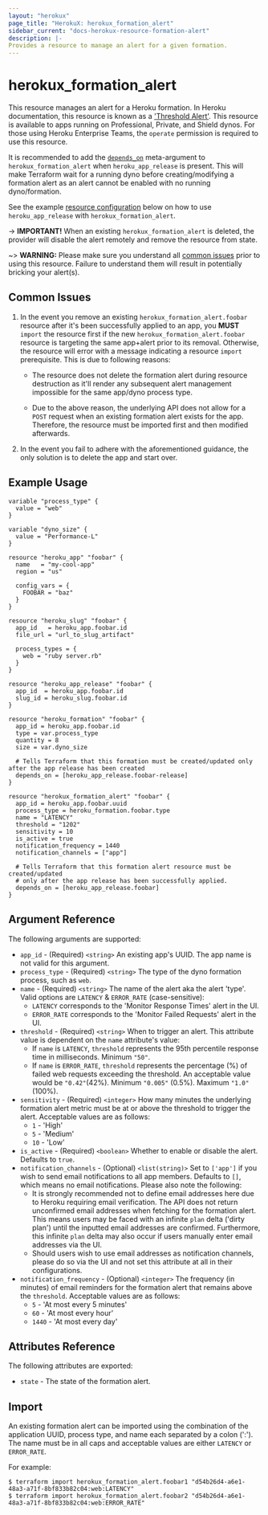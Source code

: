 ```yaml
---
layout: "herokux"
page_title: "HerokuX: herokux_formation_alert"
sidebar_current: "docs-herokux-resource-formation-alert"
description: |-
Provides a resource to manage an alert for a given formation.
---
```


# herokux\_formation\_alert

This resource manages an alert for a Heroku formation. In Heroku documentation, this resource is known as a
['Threshold Alert'](https://devcenter.heroku.com/articles/metrics#threshold-alerting). This resource is available to apps
running on Professional, Private, and Shield dynos. For those using Heroku Enterprise Teams, the `operate` permission
is required to use this resource.

It is recommended to add the [`depends_on`](https://www.terraform.io/docs/language/meta-arguments/depends_on.html) meta-argument
to `herokux_formation_alert` when `heroku_app_release` is present. This will make Terraform wait for a running dyno
before creating/modifying a formation alert as an alert cannot be enabled with no running dyno/formation.

See the example [resource configuration](#example-usage) below on how to use `heroku_app_release` with `herokux_formation_alert`.

-> **IMPORTANT!**
When an existing `herokux_formation_alert` is deleted, the provider will disable the alert remotely
and remove the resource from state.

~> **WARNING:**
Please make sure you understand all [common issues](#common-issues) prior to using this resource. Failure to understand
them will result in potentially bricking your alert(s).

## Common Issues

1. In the event you remove an existing `herokux_formation_alert.foobar` resource after it's been successfully applied
   to an app, you **MUST** `import` the resource first if the new `herokux_formation_alert.foobar` resource is targeting
   the same app+alert prior to its removal. Otherwise, the resource will error with a message indicating
   a resource `import` prerequisite. This is due to following reasons:

    * The resource does not delete the formation alert during resource destruction as it'll render any subsequent
      alert management impossible for the same app/dyno process type.

    * Due to the above reason, the underlying API does not allow for a `POST` request when an existing formation alert
      exists for the app. Therefore, the resource must be imported first and then modified afterwards.

1. In the event you fail to adhere with the aforementioned guidance, the only solution is to delete the app and start over.

## Example Usage

```hcl-terraform
variable "process_type" {
  value = "web"
}

variable "dyno_size" {
  value = "Performance-L"
}

resource "heroku_app" "foobar" {
  name   = "my-cool-app"
  region = "us"

  config_vars = {
    FOOBAR = "baz"
  }
}

resource "heroku_slug" "foobar" {
  app_id   = heroku_app.foobar.id
  file_url = "url_to_slug_artifact"

  process_types = {
    web = "ruby server.rb"
  }
}

resource "heroku_app_release" "foobar" {
  app_id  = heroku_app.foobar.id
  slug_id = heroku_slug.foobar.id
}

resource "heroku_formation" "foobar" {
  app_id = heroku_app.foobar.id
  type = var.process_type
  quantity = 8
  size = var.dyno_size

  # Tells Terraform that this formation must be created/updated only after the app release has been created
  depends_on = [heroku_app_release.foobar-release]
}

resource "herokux_formation_alert" "foobar" {
  app_id = heroku_app.foobar.uuid
  process_type = heroku_formation.foobar.type
  name = "LATENCY"
  threshold = "1202"
  sensitivity = 10
  is_active = true
  notification_frequency = 1440
  notification_channels = ["app"]

  # Tells Terraform that this formation alert resource must be created/updated
  # only after the app release has been successfully applied.
  depends_on = [heroku_app_release.foobar]
}
```

## Argument Reference

The following arguments are supported:

* `app_id` - (Required) `<string>` An existing app's UUID. The app name is not valid for this argument.
* `process_type` - (Required) `<string>` The type of the dyno formation process, such as `web`.
* `name` - (Required) `<string>` The name of the alert aka the alert 'type'.
  Valid options are `LATENCY` & `ERROR_RATE` (case-sensitive):
    * `LATENCY` corresponds to the 'Monitor Response Times' alert in the UI.
    * `ERROR_RATE` corresponds to the 'Monitor Failed Requests' alert in the UI.
* `threshold` - (Required) `<string>` When to trigger an alert. This attribute value is dependent on
  the `name` attribute's value:
    * If `name` is `LATENCY`, `threshold` represents the 95th percentile response time in milliseconds. Minimum `"50"`.
    * If `name` is `ERROR_RATE`, `threshold` represents the percentage (%) of failed web requests exceeding the threshold.
    An acceptable value would be `"0.42"`(42%). Minimum `"0.005"` (0.5%). Maximum `"1.0"` (100%).
* `sensitivity` - (Required) `<integer>` How many minutes the underlying formation alert metric must be at or above
  the threshold to trigger the alert. Acceptable values are as follows:
    * `1` - 'High'
    * `5` - 'Medium'
    * `10` - 'Low'
* `is_active` - (Required) `<boolean>` Whether to enable or disable the alert. Defaults to `true`.
* `notification_channels` - (Optional) `<list(string)>` Set to `['app']` if you wish to send email notifications
to all app members. Defaults to `[]`, which means no email notifications. Please also note the following:
    * It is strongly recommended not to define email addresses here due to Heroku requiring email verification.
      The API does not return unconfirmed email addresses when fetching for the formation alert. This means users
      may be faced with an infinite `plan` delta ('dirty plan') until the inputted email addresses are confirmed.
      Furthermore, this infinite `plan` delta may also occur if users manually enter email addresses via the UI.
    * Should users wish to use email addresses as notification channels, please do so via the UI and not set
    this attribute at all in their configurations.
* `notification_frequency` - (Optional) `<integer>` The frequency (in minutes) of email reminders for the formation alert
  that remains above the `threshold`. Acceptable values are as follows:
    * `5` - 'At most every 5 minutes'
    * `60` - 'At most every hour'
    * `1440` - 'At most every day'

## Attributes Reference

The following attributes are exported:

* `state` - The state of the formation alert.

## Import

An existing formation alert can be imported using the combination of the application UUID, process type,
and name each separated by a colon (':'). The name must be in all caps and acceptable values are either
`LATENCY` or `ERROR_RATE`.

For example:

```shell script
$ terraform import herokux_formation_alert.foobar1 "d54b26d4-a6e1-48a3-a71f-8bf833b82c04:web:LATENCY"
$ terraform import herokux_formation_alert.foobar2 "d54b26d4-a6e1-48a3-a71f-8bf833b82c04:web:ERROR_RATE"
```